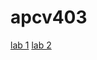 # apcv403

[lab 1](https://ilynch22.github.io/apcv403/lab-2/index.html)
[lab 2](https://ilynch22.github.io/apcv403/lab-3/index.html)
